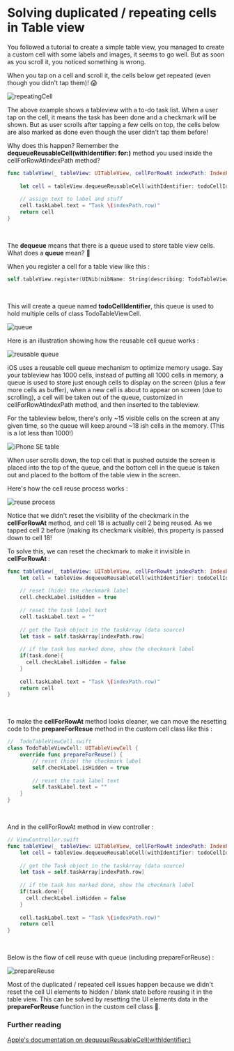 # Solving duplicated / repeating cells in Table view



You followed a tutorial to create a simple table view, you managed to create a custom cell with some labels and images, it seems to go well. But as soon as you scroll it, you noticed something is wrong.



When you tap on a cell and scroll it, the cells below get repeated (even though you didn't tap them)! 😱



![repeatingCell](https://iosimage.s3.amazonaws.com/2018/41-solve-duplicated-cell/repeatingCell.gif)

The above example shows a tableview with a to-do task list. When a user tap on the cell, it means the task has been done and a checkmark will be shown. But as user scrolls after tapping a few cells on top, the cells below are also marked as done even though the user didn't tap them before!



Why does this happen? Remember the **dequeueReusableCell(withIdentifier: for:)** method you used inside the cellForRowAtIndexPath method?

```swift
func tableView(_ tableView: UITableView, cellForRowAt indexPath: IndexPath) -> UITableViewCell {
  
    let cell = tableView.dequeueReusableCell(withIdentifier: todoCellIdentifier, for: indexPath) as! TodoTableViewCell
    
    // assign text to label and stuff
    cell.taskLabel.text = "Task \(indexPath.row)"
    return cell
}
```

<br>



The **dequeue** means that there is a queue used to store table view cells. What does a **queue** mean? 🤔

When you register a cell for a table view like this : 

```swift
self.tableView.register(UINib(nibName: String(describing: TodoTableViewCell.self), bundle: nil), forCellReuseIdentifier: "todoCellIdentifier")
```

<br>

This will create a queue named **todoCellIdentifier**, this queue is used to hold multiple cells of class TodoTableViewCell.

![queue](https://iosimage.s3.amazonaws.com/2018/41-solve-duplicated-cell/newQueue.png)



Here is an illustration showing how the reusable cell queue works : 

![reusable queue](https://iosimage.s3.amazonaws.com/2018/41-solve-duplicated-cell/dequeue.png)



iOS uses a reusable cell queue mechanism to optimize memory usage. Say your tableview has 1000 cells, instead of putting all 1000 cells in memory, a queue is used to store just enough cells to display on the screen (plus a few more cells as buffer), when a new cell is about to appear on screen (due to scrolling), a cell will be taken out of the queue, customized in cellForRowAtIndexPath method, and then inserted to the tableview. 



For the tableview below, there's only ~15 visible cells on the screen at any given time, so the queue will keep around ~18 ish cells in the memory. (This is a lot less than 1000!)



![iPhone SE table](https://iosimage.s3.amazonaws.com/2018/41-solve-duplicated-cell/SETable.png)



When user scrolls down, the top cell that is pushed outside the screen is placed into the top of the queue, and the bottom cell in the queue is taken out and placed to the bottom of the table view in the screen.



Here's how the cell reuse process works : 

![reuse process](https://iosimage.s3.amazonaws.com/2018/41-solve-duplicated-cell/reuseProcess.png)

Notice that we didn't reset the visibility of the checkmark in the **cellForRowAt** method, and cell 18 is actually cell 2 being reused. As we tapped cell 2 before (making its checkmark visible), this property is passed down to cell 18!



To solve this, we can reset the checkmark to make it invisible in **cellForRowAt** : 

```swift
func tableView(_ tableView: UITableView, cellForRowAt indexPath: IndexPath) -> UITableViewCell {
    let cell = tableView.dequeueReusableCell(withIdentifier: todoCellIdentifier, for: indexPath) as! TodoTableViewCell
        
    // reset (hide) the checkmark label
    cell.checkLabel.isHidden = true
  
    // reset the task label text
    cell.taskLabel.text = ""
    
    // get the Task object in the taskArray (data source)
    let task = self.taskArray[indexPath.row]
    
    // if the task has marked done, show the checkmark label
    if(task.done){
      cell.checkLabel.isHidden = false
    }
  
    cell.taskLabel.text = "Task \(indexPath.row)"
    return cell
}
```

<br>



To make the **cellForRowAt** method looks cleaner, we can move the resetting code to the **prepareForResue** method in the custom cell class like this : 

```swift
//  TodoTableViewCell.swift
class TodoTableViewCell: UITableViewCell {
    override func prepareForReuse() {
        // reset (hide) the checkmark label
        self.checkLabel.isHidden = true
        
        // reset the task label text
        self.taskLabel.text = ""
    }
}
```

<br>

And in the cellForRowAt method in view controller : 

```swift
// ViewController.swift
func tableView(_ tableView: UITableView, cellForRowAt indexPath: IndexPath) -> UITableViewCell {
    let cell = tableView.dequeueReusableCell(withIdentifier: todoCellIdentifier, for: indexPath) as! TodoTableViewCell
    
    // get the Task object in the taskArray (data source)
    let task = self.taskArray[indexPath.row]
    
    // if the task has marked done, show the checkmark label
    if(task.done){
      cell.checkLabel.isHidden = false
    }
  
    cell.taskLabel.text = "Task \(indexPath.row)"
    return cell
}
```

<br>



Below is the flow of cell reuse with queue (including prepareForReuse) : 



![prepareReuse](https://iosimage.s3.amazonaws.com/2018/41-solve-duplicated-cell/prepareReuse.png)





Most of the duplicated / repeated cell issues happen because we didn't reset the cell UI elements to hidden / blank state before reusing it in the table view. This can be solved by resetting the UI elements data in the **prepareForReuse** function in the custom cell class 🙌.



### Further reading

[Apple's documentation on dequeueReusableCell(withIdentifier:)](https://developer.apple.com/documentation/uikit/uitableview/1614891-dequeuereusablecell)



